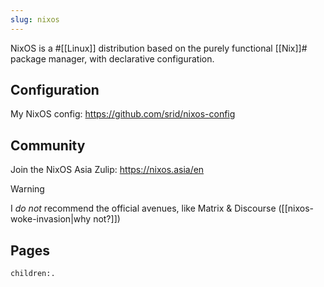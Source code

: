 ```yaml
---
slug: nixos
---
```


NixOS is a #[[Linux]] distribution based on the purely functional [[Nix]]# package manager, with declarative configuration.

## Configuration

My NixOS config: https://github.com/srid/nixos-config

## Community

Join the NixOS Asia Zulip: https://nixos.asia/en

>[!warning]
> I _do not_ recommend the official avenues, like Matrix & Discourse ([[nixos-woke-invasion|why not?]])

## Pages

```query
children:.
```
